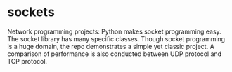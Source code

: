 # sockets
Network programming projects:
Python makes socket programming easy. The socket library has many specific classes. Though socket programming is a huge domain, the repo demonstrates a simple yet classic project. A comparison of performance is also conducted between UDP protocol and TCP protocol.
